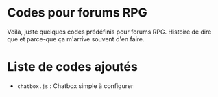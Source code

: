 # Codes pour forums RPG
Voilà, juste quelques codes prédéfinis pour forums RPG. Histoire de dire que et
parce-que ça m'arrive souvent d'en faire.

# Liste de codes ajoutés
- `chatbox.js` : Chatbox simple à configurer
